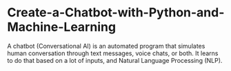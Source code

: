 # Create-a-Chatbot-with-Python-and-Machine-Learning
 A chatbot (Conversational AI) is an automated program that simulates human conversation through text messages, voice chats, or both. It learns to do that based on a lot of inputs, and Natural Language Processing (NLP).
